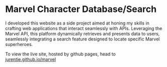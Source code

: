 # Marvel Character Database/Search

I developed this website as a side project aimed at honing my skills in crafting web applications that interact seamlessly with APIs. Leveraging the Marvel API, this platform dynamically retrieves and presents data to users, seamlessly integrating a search feature designed to locate specific Marvel superheroes.

To view the live site, hosted by github pages, head to [jurentie.github.io/marvel](https://jurentie.github.io/marvel)